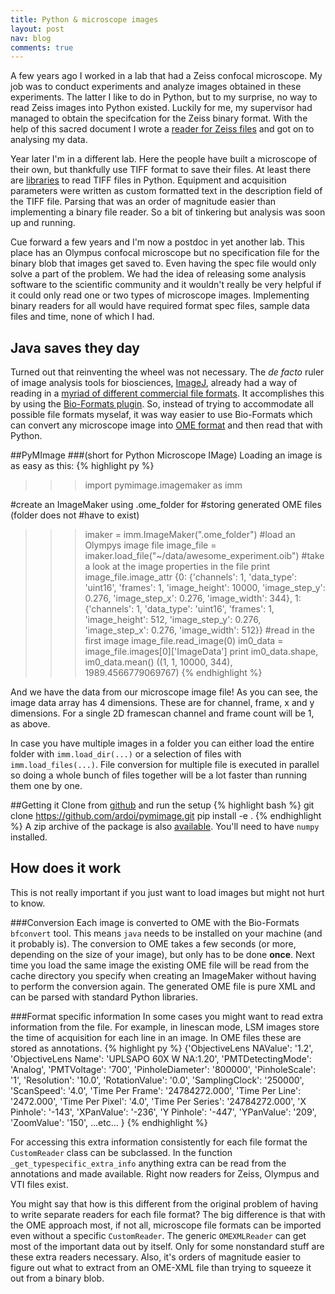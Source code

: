 ```yaml
---
title: Python & microscope images
layout: post
nav: blog
comments: true
---
```


A few years ago I worked in a lab that had a Zeiss confocal microscope. My job was to conduct experiments and analyze images obtained in these experiments. The latter I like to do in Python, but to my surprise, no way to read Zeiss images into Python existed. Luckily for me, my supervisor had managed to obtain the specifcation for the Zeiss binary format. With the help of this sacred document I wrote a [reader for Zeiss files][1] and got on to analysing my data.

Year later I'm in a different lab. Here the people have built a microscope of their own, but thankfully use TIFF format to save their files. At least there are [libraries][2] to read TIFF files in Python. Equipment and acquisition parameters were written as custom formatted text in the description field of the TIFF file. Parsing that was an order of magnitude easier than implementing a binary file reader. So a bit of tinkering but analysis was soon up and running. 

Cue forward a few years and I'm now a postdoc in yet another lab. This place has an Olympus confocal microscope but no specification file for the binary blob that images get saved to. Even having the spec file  would only solve a part of the problem. We had the idea of releasing some analysis software to the scientific community and it wouldn't really be very helpful if it could only read one or two types of microscope images. Implementing binary readers for all would have required format spec files, sample data files and time, none of which I had.

## Java saves they day
Turned out that reinventing the wheel was not necessary. The *de facto* ruler of image analysis tools for biosciences, [ImageJ][3], already had a way of reading in a [myriad of different commercial file formats][5]. It accomplishes this by using the [Bio-Formats plugin][4]. So, instead of trying to accommodate all possible file formats myselaf, it was way easier to use Bio-Formats which can convert any microscope image into [OME format][6] and then read that with Python.

##PyMImage 
###(short for Python Microscope IMage)
Loading an image is as easy as this:
{% highlight py %}
>>> import pymimage.imagemaker as imm

#create an ImageMaker using .ome_folder for 
#storing generated OME files (folder does not
#have to exist)
>>> imaker = imm.ImageMaker(".ome_folder")
#load an Olympys image file
>>> image_file = imaker.load_file("~/data/awesome_experiment.oib")
#take a look at the image properties in the file
>>> print image_file.image_attr
{0: {'channels': 1,
  'data_type': 'uint16',
  'frames': 1,
  'image_height': 10000,
  'image_step_y': 0.276,
  'image_step_x': 0.276,
  'image_width': 344},
 1: {'channels': 1,
  'data_type': 'uint16',
  'frames': 1,
  'image_height': 512,
  'image_step_y': 0.276,
  'image_step_x': 0.276,
  'image_width': 512}}
#read in the first image
>>> image_file.read_image(0)
>>> im0_data = image_file.images[0]['ImageData']
>>> print im0_data.shape, im0_data.mean()
((1, 1, 10000, 344), 1989.4566779069767)
{% endhighlight %}

And we have the data from our microscope image file! As you can see, the image data array has 4 dimensions. These are for channel, frame, x and y dimensions. For a single 2D framescan channel and frame count will be 1, as above. 

In case you have multiple images in a folder you can either load the entire folder with `imm.load_dir(...)` or a selection of files with `imm.load_files(...)`. File conversion for multiple file is executed in parallel so doing a whole bunch of files together will be a lot faster than running them one by one. 


##Getting it
Clone from [github][7] and run the setup
{% highlight bash %}
git clone https://github.com/ardoi/pymimage.git
pip install -e .
{% endhighlight %}
A zip archive of the package is also [available][8]. You'll need to have `numpy` installed. 

## How does it work
This is not really important if you just want to load images but might not hurt to know.

###Conversion
Each image is converted to OME with the Bio-Formats `bfconvert` tool. This means `java` needs to be installed on your machine (and it probably is). The conversion to OME takes a few seconds (or more, depending on the size of your image), but only has to be done **once**. Next time you load the same image the existing OME file will be read from the cache directory you specify when creating an ImageMaker  without having to perform the conversion again. The generated OME file is pure XML and can be parsed with standard Python libraries. 

###Format specific information
In some cases you might want to read extra information from the file. For example, in linescan mode, LSM images store the time of acquisition for each line in an image. In OME files these are stored as annotations.
{% highlight py %}
{'ObjectiveLens NAValue': '1.2',
 'ObjectiveLens Name': 'UPLSAPO  60X W  NA:1.20',
 'PMTDetectingMode': 'Analog',
 'PMTVoltage': '700',
 'PinholeDiameter': '800000',
 'PinholeScale': '1',
 'Resolution': '10.0',
 'RotationValue': '0.0',
 'SamplingClock': '250000',
 'ScanSpeed': '4.0',
 'Time Per Frame': '24784272.000',
 'Time Per Line': '2472.000',
 'Time Per Pixel': '4.0',
 'Time Per Series': '24784272.000',
 'X Pinhole': '-143',
 'XPanValue': '-236',
 'Y Pinhole': '-447',
 'YPanValue': '209',
 'ZoomValue': '150',
 ...etc...
 }
{% endhighlight %}

For accessing this extra information consistently for each file format the `CustomReader` class can be subclassed. In the function `_get_typespecific_extra_info` anything extra can be read from the annotations and made available. Right now readers for Zeiss, Olympus and VTI files exist. 

You might say that how is this different from the original problem of having to write separate readers for each file format? The big difference is that with the OME approach most, if not all, microscope file formats can be imported even without a specific `CustomReader`. The generic `OMEXMLReader` can get most of the important data out by itself. Only for some nonstandard stuff are these extra readers necessary. Also, it's orders of magnitude easier to figure out what to extract from an OME-XML file than trying to squeeze it out from a binary blob.






[1]:https://code.google.com/p/lsjuicer/source/browse/inout/reader.py?name=0.2rc2
[2]:https://code.google.com/p/pylibtiff/
[3]:http://rsb.info.nih.gov/ij/
[4]:http://downloads.openmicroscopy.org/bio-formats/5.0.0/
[5]:http://www.openmicroscopy.org/site/support/bio-formats5/supported-formats.html
[6]:http://www.openmicroscopy.org/Schemas/Documentation/Generated/OME-2013-06/ome.html
[7]:https://github.com/ardoi/pymimage
[8]:https://github.com/ardoi/pymimage/releases/tag/v0.1
